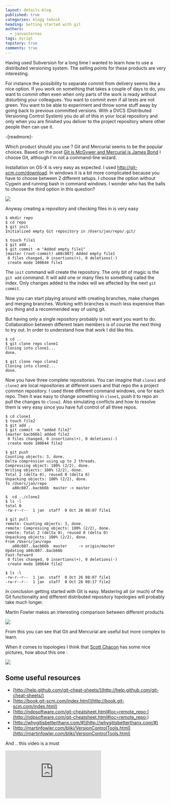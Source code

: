 ```yaml
---
layout: details-blog
published: true
categories: blogg teknik
heading: Getting started with git
authors:
  - janvasternas
tags: övrigt
topstory: true
comments: true
---
```


Having used Subversion for a long time I wanted to learn how to use a distributed versioning system. The selling points for these products are very interesting.

For instance the possibility to separate commit from delivery seems like a nice option. If you work on something that takes a couple of days to do, you want to commit often even when only parts of the work is ready without disturbing your colleagues. You want to commit even if all tests are not green. You want to be able to experiment and throw some stuff away by going back to previous committed versions. With a DVCS (Distributed Versioning Control System) you do all of this in your local repository and only when you are finished you deliver to the project repository where other people then can use it.

-[readmore]-

Which product should you use ? Git and Mercurial seems to be the popular choices. Based on the post [Git is McGywer and Mercurial is James Bond](http://importantshock.wordpress.com/2008/08/07/git-vs-mercurial) I choose Git, although I'm not a command-line wizard.

Installation on OS-X is very easy as expected. I used <http://git-scm.com/download>. In windows it is a bit more complicated because you have to choose between 2 different setups. I choose the option without Cygwin and running bash in command windows. I wonder who has the balls to choose the third option in this question?

[![](/assets/blogg/getting-started-with-git/git-install.png)](/assets/blogg/git-install.png)

Anyway creating a repository and checking files in is very easy

~~~
$ mkdir repo
$ cd repo
$ git init
Initialized empty Git repository in /Users/jan/repo/.git/

$ touch file1
$ git add .
$ git commit -m "Added empty file1"
[master (root-commit) a08c807] Added empty file1
 0 files changed, 0 insertions(+), 0 deletions(-)
 create mode 100644 file1
~~~

The `init` command will create the repository. The only bit of magic is the `git add` command. It will add one or many files to something called the index. Only changes added to the index will we affected by the next `git commit`.

Now you can start playing around with creating branches, make changes and merging branches. Working with branches is much less expensive than you thing and a recommended way of using git.

But having only a single repository probably is not want you want to do. Collaboration between different team members is of course the next thing to try out. In order to understand how that work I did like this.

~~~
$ cd ..
$ git clone repo clone1
Cloning into clone1...
done.

$ git clone repo clone2
Cloning into clone2...
done.
~~~

Now you have three complete repositories. You can imagine that `clone1` and `clone2` are local repositories at different users and that repo the a project common repository. I used three different command windows, one for each repo. Then it was easy to change something in `clone1`, push it to repo an pull the changes to `clone2`. Also simulating conflicts and how to resolve them is very easy since you have full control of all three repos.

~~~
$ cd clone1
$ touch file2
$ git add .
$ git commit -m "added file2"
[master bacb66b] added file2
 0 files changed, 0 insertions(+), 0 deletions(-)
 create mode 100644 file2

$ git push
Counting objects: 3, done.
Delta compression using up to 2 threads.
Compressing object: 100% (2/2), done.
Writing objects: 100% (2/2), done.
Total 2 (delta 0), reused 0 (delta 0)
Unpacking objects: 100% (2/2), done.
To /Users/jan/repo
   a08c807..bacb66b  master -> master

$  cd ../clone2
$ ls -l
total 0
-rw-r--r--  1 jan  staff  0 Oct 26 08:07 file1

$ git pull
remote: Counting objects: 3, done.
remote: Compressing objects: 100% (2/2), done.
remote: Total 2 (delta 0), reused 0 (delta 0)
Unpacking objects: 100% (2/2), done.
From /Users/jan/repo
   a08c807..bacb66b  master     -> origin/master
Updating a08c807..bacb66b
Fast-forward
 0 files changed, 0 insertions(+), 0 deletions(-)
 create mode 100644 file2

$ ls -l
-rw-r--r--  1 jan  staff  0 Oct 26 08:07 file1
-rw-r--r--  1 jan  staff  0 Oct 26 08:17 file2
~~~

In conclusion getting started with Git is easy. Mastering all (or much) of the Git functionality and different distributed repository topologies will probably take much longer.

Martin Fowler makes an interesting comparison between different products

![](/assets/blogg/getting-started-with-git/vcs-plane.png)

From this you can see that Git and Mercurial are useful but more complex to learn.

When it comes to topologies I think that [Scott Chacon](http://github.com/schacon) has some nice pictures, how about this one :

![](/assets/blogg/getting-started-with-git/workflow-c.png)

## Some useful resources
* [http://help.github.com/git-cheat-sheets/](http://help.github.com/git-cheat-sheets/)
* [http://book.git-scm.com/index.html](http://book.git-scm.com/index.html)
* [http://ndpsoftware.com/git-cheatsheet.html#loc=remote_repo;](http://ndpsoftware.com/git-cheatsheet.html#loc=remote_repo;)
* [http://whygitisbetterthanx.com/#](http://whygitisbetterthanx.com/#)
* [http://martinfowler.com/bliki/VersionControlTools.html](http://martinfowler.com/bliki/VersionControlTools.html)

And .. this video is a must

<div class="ce-video">
  <iframe src="http://www.youtube.com/embed/CDeG4S-mJts?feature=oembed" frameborder="0" allowfullscreen></iframe>
</div>
